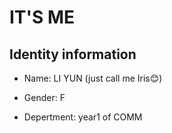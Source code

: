 # IT'S ME

## Identity information
* Name: LI YUN (just call me Iris😊)

* Gender: F

* Depertment: year1 of COMM

